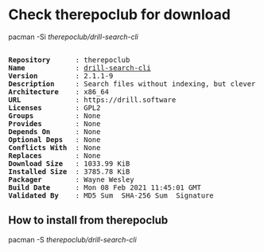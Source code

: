 # Check therepoclub for download

pacman -Si *therepoclub/drill-search-cli*

<div class="highlight"><pre class="highlight"><text>
<b>Repository</b>      : therepoclub
<b>Name</b>            : <a href="../../x86_64/drill-search-cli-2.1.1-9-x86_64.pkg.tar.zst">drill-search-cli</a>
<b>Version</b>         : 2.1.1-9
<b>Description</b>     : Search files without indexing, but clever crawling (CLI version)
<b>Architecture</b>    : x86_64
<b>URL</b>             : https://drill.software
<b>Licenses</b>        : GPL2
<b>Groups</b>          : None
<b>Provides</b>        : None
<b>Depends On</b>      : None
<b>Optional Deps</b>   : None
<b>Conflicts With</b>  : None
<b>Replaces</b>        : None
<b>Download Size</b>   : 1033.99 KiB
<b>Installed Size</b>  : 3785.78 KiB
<b>Packager</b>        : Wayne Wesley <wayne6324@gmail.com>
<b>Build Date</b>      : Mon 08 Feb 2021 11:45:01 GMT
<b>Validated By</b>    : MD5 Sum  SHA-256 Sum  Signature
</text></pre></div>

## How to install from therepoclub

pacman -S *therepoclub/drill-search-cli*
